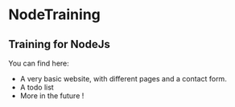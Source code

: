 # NodeTraining

## Training for NodeJs

  You can find here:

- A very basic website, with different pages and a contact form.
- A todo list
- More in the future !